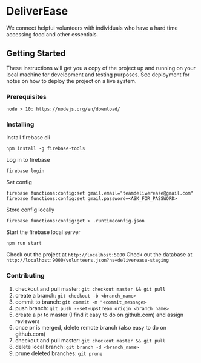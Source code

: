# DeliverEase

We connect helpful volunteers with individuals who have a hard time accessing food and other essentials.

## Getting Started

These instructions will get you a copy of the project up and running on your local machine for development and testing purposes. See deployment for notes on how to deploy the project on a live system.

### Prerequisites

```
node > 10: https://nodejs.org/en/download/
```

### Installing

Install firebase cli

```
npm install -g firebase-tools
```

Log in to firebase

```
firebase login
```

Set config 

```
firebase functions:config:set gmail.email="teamdeliverease@gmail.com"
firebase functions:config:set gmail.password=<ASK_FOR_PASSWORD>
```

Store config locally 

```
firebase functions:config:get > .runtimeconfig.json
```

Start the firebase local server

```
npm run start
```

Check out the project at `http://localhost:5000`
Check out the database at `http://localhost:9000/volunteers.json?ns=deliverease-staging`

### Contributing
1) checkout and pull master: `git checkout master && git pull`
2) create a branch: `git checkout -b <branch_name>`
3) commit to branch: `git commit -m "<commit_message>`
4) push branch: `git push --set-upstream origin <branch_name>`
5) create a pr to master (I find it easy to do on github.com) and assign reviewers
6) once pr is merged, delete remote branch (also easy to do on github.com)
7) checkout and pull master: `git checkout master && git pull`
8) delete local branch: `git branch -d <branch_name>`
9) prune deleted branches: `git prune`
